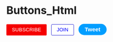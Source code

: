 # Buttons_Html
<style>
    .subscribe {
    background-color: rgb(245, 0, 0);
    color: white;
    border: none;
    height: 30px;
    width: 106;
    border-radius: 2px;
    cursor: pointer;
    margin-right: 8px;
    }
</style>
<button class="subscribe">
    SUBSCRIBE 
</button>
<button class="join">
    JOIN 
</button>
<style>
    .join {
    background-color: rgb(255, 255, 255);
    color: blue;
    border: rgb(42, 42, 212);
    border-style: solid;
    border-width: 1px;
    height: 30px;
    width: 60px;
    border-radius: 3px;
    cursor: pointer;
    margin-right: 8px;
    }
</style>


<button class="tweet">
    Tweet
</button>
<style>
    .tweet {
    background-color: rgb(2, 158, 255);
    font-weight: bold;
    color: rgb(255,255,255);
    border: rgb(42, 42, 212);
    border-style: none;
    border-width: 1px;
    height: 30px;
    width: 74px;
    border-radius: 18px;
    cursor: pointer;
    font-size: 15px;
   
    }
    </style>
    <style>
.button {
  border: none;
  color: white;
  padding: 15px 32px;
  text-align: center;
  text-decoration: none;
  display: inline-block;
  font-size: 16px;
  margin: 4px 2px;
  cursor: pointer;
}

.button1 {background-color: #4CAF50;} /* Green */
.button2 {background-color: #008CBA;} /* Blue */
</style>

